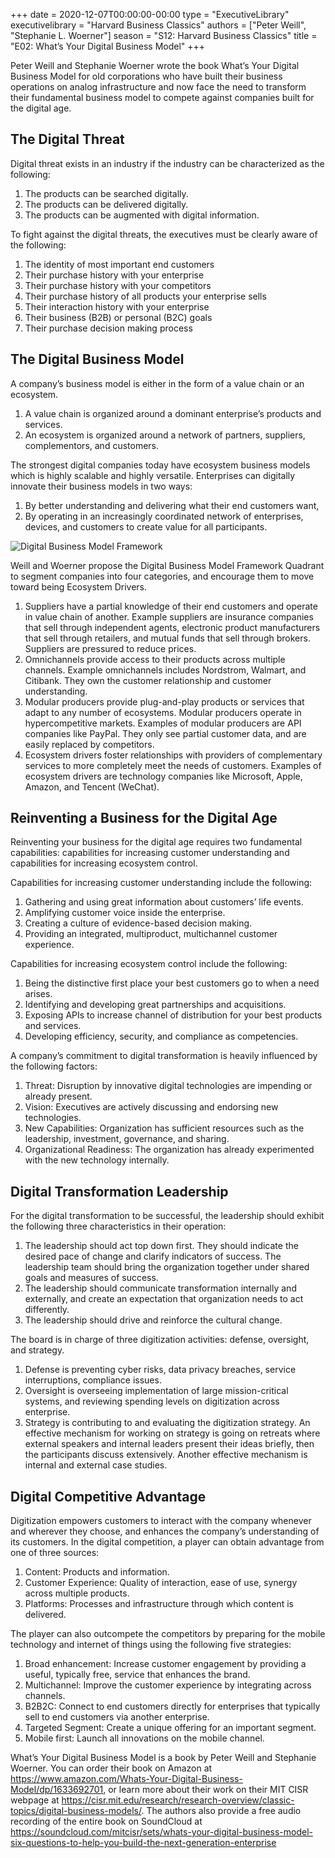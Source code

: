 +++
date = 2020-12-07T00:00:00-00:00
type = "ExecutiveLibrary"
executivelibrary = "Harvard Business Classics"
authors = ["Peter Weill", "Stephanie L. Woerner"]
season = "S12: Harvard Business Classics"
title = "E02: What’s Your Digital Business Model"
+++

Peter Weill and Stephanie Woerner wrote the book What’s Your Digital Business Model for old corporations who have built their business operations on analog infrastructure and now face the need to transform their fundamental business model to compete against companies built for the digital age.  

## The Digital Threat 
Digital threat exists in an industry if the industry can be characterized as the following: 
1. The products can be searched digitally. 
2. The products can be delivered digitally. 
3. The products can be augmented with digital information. 

To fight against the digital threats, the executives must be clearly aware of the following: 
1. The identity of most important end customers 
2. Their purchase history with your enterprise 
3. Their purchase history with your competitors 
4. Their purchase history of all products your enterprise sells 
5. Their interaction history with your enterprise 
6. Their business (B2B) or personal (B2C) goals 
7. Their purchase decision making process 

## The Digital Business Model 
A company’s business model is either in the form of a value chain or an ecosystem. 
1. A value chain is organized around a dominant enterprise’s products and services.  
2. An ecosystem is organized around a network of partners, suppliers, complementors, and customers. 

The strongest digital companies today have ecosystem business models which is highly scalable and highly versatile. Enterprises can digitally innovate their business models in two ways: 
1. By better understanding and delivering what their end customers want, 
2. By operating in an increasingly coordinated network of enterprises, devices, and customers to create value for all participants.  

![Digital Business Model Framework](/media/executivelibrary/s12/digitalbusinessmodelframework.png)

Weill and Woerner propose the Digital Business Model Framework Quadrant to segment companies into four categories, and encourage them to move toward being Ecosystem Drivers. 
1. Suppliers have a partial knowledge of their end customers and operate in value chain of another. Example suppliers are insurance companies that sell through independent agents, electronic product manufacturers that sell through retailers, and mutual funds that sell through brokers. Suppliers are pressured to reduce prices.  
2. Omnichannels provide access to their products across multiple channels. Example omnichannels includes Nordstrom, Walmart, and Citibank. They own the customer relationship and customer understanding.  
3. Modular producers provide plug-and-play products or services that adapt to any number of ecosystems. Modular producers operate in hypercompetitive markets. Examples of modular producers are API companies like PayPal. They only see partial customer data, and are easily replaced by competitors. 
4. Ecosystem drivers foster relationships with providers of complementary services to more completely meet the needs of customers. Examples of ecosystem drivers are technology companies like Microsoft, Apple, Amazon, and Tencent (WeChat).  

## Reinventing a Business for the Digital Age 
Reinventing your business for the digital age requires two fundamental capabilities: capabilities for increasing customer understanding and capabilities for increasing ecosystem control. 

Capabilities for increasing customer understanding include the following: 
1. Gathering and using great information about customers’ life events. 
2. Amplifying customer voice inside the enterprise. 
3. Creating a culture of evidence-based decision making. 
4. Providing an integrated, multiproduct, multichannel customer experience. 

Capabilities for increasing ecosystem control include the following: 
1. Being the distinctive first place your best customers go to when a need arises.  
2. Identifying and developing great partnerships and acquisitions. 
3. Exposing APIs to increase channel of distribution for your best products and services. 
4. Developing efficiency, security, and compliance as competencies.  

A company’s commitment to digital transformation is heavily influenced by the following factors: 
1. Threat: Disruption by innovative digital technologies are impending or already present. 
2. Vision: Executives are actively discussing and endorsing new technologies.  
3. New Capabilities: Organization has sufficient resources such as the leadership, investment, governance, and sharing. 
4. Organizational Readiness: The organization has already experimented with the new technology internally.  

## Digital Transformation Leadership 
For the digital transformation to be successful, the leadership should exhibit the following three characteristics in their operation: 
1. The leadership should act top down first. They should indicate the desired pace of change and clarify indicators of success. The leadership team should bring the organization together under shared goals and measures of success.  
2. The leadership should communicate transformation internally and externally, and create an expectation that organization needs to act differently. 
3. The leadership should drive and reinforce the cultural change. 

The board is in charge of three digitization activities: defense, oversight, and strategy. 
1. Defense is preventing cyber risks, data privacy breaches, service interruptions, compliance issues. 
2. Oversight is overseeing implementation of large mission-critical systems, and reviewing spending levels on digitization across enterprise.  
3. Strategy is contributing to and evaluating the digitization strategy. An effective mechanism for working on strategy is going on retreats where external speakers and internal leaders present their ideas briefly, then the participants discuss extensively. Another effective mechanism is internal and external case studies.  

## Digital Competitive Advantage 
Digitization empowers customers to interact with the company whenever and wherever they choose, and enhances the company’s understanding of its customers. In the digital competition, a player can obtain advantage from one of three sources: 
1. Content: Products and information. 
2. Customer Experience: Quality of interaction, ease of use, synergy across multiple products. 
3. Platforms: Processes and infrastructure through which content is delivered. 

The player can also outcompete the competitors by preparing for the mobile technology and internet of things using the following five strategies: 
1. Broad enhancement: Increase customer engagement by providing a useful, typically free, service that enhances the brand. 
2. Multichannel: Improve the customer experience by integrating across channels. 
3. B2B2C: Connect to end customers directly for enterprises that typically sell to end customers via another enterprise.  
4. Targeted Segment: Create a unique offering for an important segment. 
5. Mobile first: Launch all innovations on the mobile channel.  

What’s Your Digital Business Model is a book by Peter Weill and Stephanie Woerner. You can order their book on Amazon at https://www.amazon.com/Whats-Your-Digital-Business-Model/dp/1633692701, or learn more about their work on their MIT CISR webpage at https://cisr.mit.edu/research/research-overview/classic-topics/digital-business-models/. The authors also provide a free audio recording of the entire book on SoundCloud at https://soundcloud.com/mitcisr/sets/whats-your-digital-business-model-six-questions-to-help-you-build-the-next-generation-enterprise